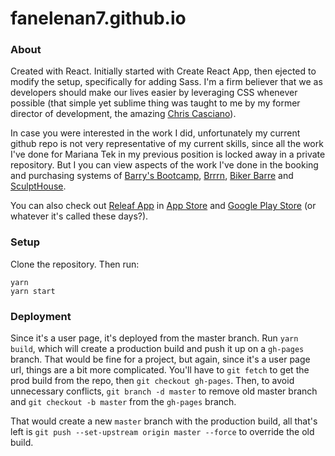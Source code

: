 # fanelenan7.github.io
### About

Created with React. Initially started with Create React App, then ejected to modify the setup, specifically for adding Sass.
I'm a firm believer that we as developers should make our lives easier by leveraging CSS whenever possible (that simple yet sublime thing was taught to me by my former director of development, the amazing [Chris Casciano](https://github.com/placenamehere)).

In case you were interested in the work I did, unfortunately my current github repo is not very representative of my current skills, since all the work I've done for Mariana Tek in my previous position is locked away in a private repository. But I you can view aspects of the work I've done in the booking and purchasing systems of [Barry's Bootcamp](https://barrysbootcamp.com), [Brrrn](https://thebrrrn.com), [Biker Barre](https://bikerbarre.com) and [SculptHouse](https://sculpthouse.com).

You can also check out [Releaf App](https://releafapp.com/) in [App Store](https://itunes.apple.com/us/app/releaf-thoughtful-approach/id1108402819) and [Google Play Store](https://play.google.com/store/apps/details?id=com.releafapp.releaf) (or whatever it's called these days?).

### Setup

Clone the repository. Then run:
```
yarn
yarn start
```

### Deployment

Since it's a user page, it's deployed from the master branch. Run `yarn build`, which will create a production build and push it up on a `gh-pages` branch. That would be fine for a project, but again, since it's a user page url, things are a bit more complicated. You'll have to `git fetch` to get the prod build from the repo, then `git checkout gh-pages`. Then, to avoid unnecessary conflicts, `git branch -d master` to remove old master branch and `git checkout -b master` from the `gh-pages` branch.

That would create a new `master` branch with the production build, all that's left is `git push --set-upstream origin master --force` to override the old build.

